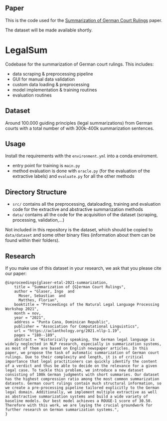 ## Paper
This is the code used for the [Summarization of German Court Rulings](https://aclanthology.org/2021.nllp-1.19.pdf) paper.

The dataset will be made available shortly.

# LegalSum
Codebase for the summarization of German court rulings. This includes:

* data scraping & preprocessing pipeline
* GUI for manual data validation
* custom data loading & preprocessing
* model implementation & training routines
* evaluation routines

## Dataset
Around 100.000 guiding principles (legal summarizations) from German courts with a total number of with 300k-400k summarization sentences.

## Usage

Install the requirements with the ```environment.yml``` into a conda enviroment. 

* entry point for training is ```main.py```
* method evaluation is done with ```oracle.py``` (for the evaluation of the extractive labels) and ```evaluate.py``` for all the other methods

## Directory Structure

* ```src/``` contains all the preprocessing, dataloading, training and evaluation code for the extractive and abstractive summarization methods
* ```data/``` contains all the code for the acquisition of the dataset (scraping, processing, validation,...)

Not included in this repository is the dataset, which should be copied to ```data/dataset``` and some other binary files (information about them can be found within their folders).

## Research

If you make use of this dataset in your research, we ask that you please cite our paper:

```
@inproceedings{glaser-etal-2021-summarization,
    title = "Summarization of {G}erman Court Rulings",
    author = "Glaser, Ingo  and
      Moser, Sebastian  and
      Matthes, Florian",
    booktitle = "Proceedings of the Natural Legal Language Processing Workshop 2021",
    month = nov,
    year = "2021",
    address = "Punta Cana, Dominican Republic",
    publisher = "Association for Computational Linguistics",
    url = "https://aclanthology.org/2021.nllp-1.19",
    pages = "180--189",
    abstract = "Historically speaking, the German legal language is widely neglected in NLP research, especially in summarization systems, as most of them are based on English newspaper articles. In this paper, we propose the task of automatic summarization of German court rulings. Due to their complexity and length, it is of critical importance that legal practitioners can quickly identify the content of a verdict and thus be able to decide on the relevance for a given legal case. To tackle this problem, we introduce a new dataset consisting of 100k German judgments with short summaries. Our dataset has the highest compression ratio among the most common summarization datasets. German court rulings contain much structural information, so we create a pre-processing pipeline tailored explicitly to the German legal domain. Additionally, we implement multiple extractive as well as abstractive summarization systems and build a wide variety of baseline models. Our best model achieves a ROUGE-1 score of 30.50. Therefore with this work, we are laying the crucial groundwork for further research on German summarization systems.",
}
```
